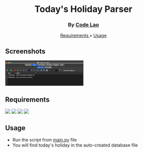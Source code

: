 <h1 align="center">
  Today's Holiday Parser
</h1>

<h3 align="center">
  By <a href="https://github.com/codelao">Code Lao</a>
</h3>

<p align="center">
  <a href="#requirements">
    Requirements
  </a> •
  <a href="#usage">
    Usage
  </a>
</p>


## Screenshots
<p>
  <img src="./example_pic.png" width="50%">
</p>


## Requirements
<p>
  <img src="https://img.shields.io/badge/python-red">
  <img src="https://img.shields.io/badge/requests-blue">
  <img src="https://img.shields.io/badge/DateTime-blue">
  <img src="https://img.shields.io/badge/beautifulsoup4-blue">
</p>


## Usage
- Run the script from [main.py](https://github.com/codelao/Todays-Holiday-Parser/blob/main/code/main.py) file
- You will find today's holiday in the auto-created database file
